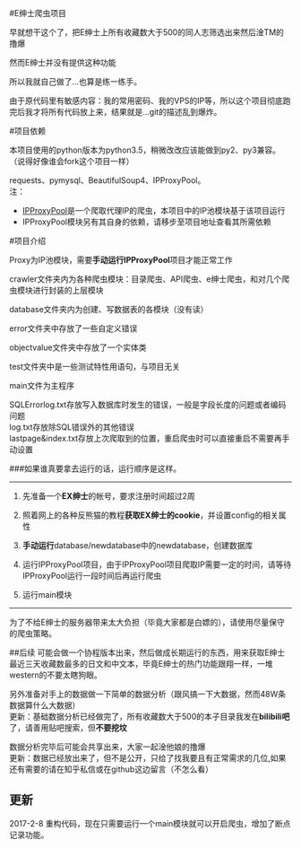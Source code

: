 #E绅士爬虫项目

早就想干这个了，把E绅士上所有收藏数大于500的同人志筛选出来然后淦TM的撸爆

然而E绅士并没有提供这种功能

所以我就自己做了...也算是练一练手。

由于原代码里有敏感内容：我的常用密码、我的VPS的IP等，所以这个项目彻底跑完后我才将所有代码放上来，结果就是...git的描述乱到爆炸。

#项目依赖

本项目使用的python版本为python3.5，稍微改改应该能做到py2、py3兼容。（说得好像谁会fork这个项目一样）

requests、pymysql、BeautifulSoup4、IPProxyPool。  
注：

* [IPProxyPool](https://github.com/qiyeboy/IPProxyPool)是一个爬取代理IP的爬虫，本项目中的IP池模块基于该项目运行
* IPProxyPool模块另有其自身的依赖，请移步至项目地址查看其所需依赖

#项目介绍

Proxy为IP池模块，需要**手动运行IPProxyPool**项目才能正常工作

crawler文件夹内为各种爬虫模块：目录爬虫、API爬虫、e绅士爬虫，和对几个爬虫模块进行封装的上层模块

database文件夹内为创建、写数据表的各模块（没有读）

error文件夹中存放了一些自定义错误

objectvalue文件夹中存放了一个实体类

test文件夹中是一些测试特性用语句，与项目无关

main文件为主程序

SQLErrorlog.txt存放写入数据库时发生的错误，一般是字段长度的问题或者编码问题  
log.txt存放除SQL错误外的其他错误  
lastpage&index.txt存放上次爬取到的位置，重启爬虫时可以直接重启不需要再手动设置


###如果谁真要拿去运行的话，运行顺序是这样。
___
1. 先准备一个**EX绅士**的帐号，要求注册时间超过2周

2. 照着网上的各种反熊猫的教程**获取EX绅士的cookie**，并设置config的相关属性

3. **手动运行**database/newdatabase中的newdatabase，创建数据库

4. 运行IPProxyPool项目，由于IPProxyPool项目爬取IP需要一定的时间，请等待IPProxyPool运行一段时间后再运行爬虫

4. 运行main模块
___
为了不给E绅士的服务器带来太大负担（毕竟大家都是白嫖的），请使用尽量保守的爬虫策略。



##后续
可能会做一个协程版本出来，然后做成长期运行的东西，用来获取E绅士最近三天收藏数最多的日文和中文本，毕竟E绅士的热门功能跟翔一样，一堆western的不要太瞎狗眼。


另外准备对手上的数据做一下简单的数据分析（跟风搞一下大数据，然而48W条数据算什么大数据）  
更新：基础数据分析已经做完了，所有收藏数大于500的本子目录我发在**bilibili吧**了，请善用贴吧搜索，但**不要挖坟**


数据分析完毕后可能会共享出来，大家一起淦他娘的撸爆  
更新：数据已经放出来了，但不是公开，只给了找我要且有正常需求的几位,如果还有需要的请在知乎私信或在github这边留言（不怎么看）

## 更新
2017-2-8 重构代码，现在只需要运行一个main模块就可以开启爬虫，增加了断点记录功能。
